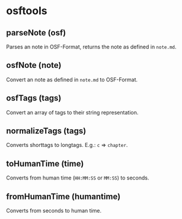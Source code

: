 # osftools

## parseNote (osf)
Parses an note in OSF-Format, returns the note as defined in `note.md`.

## osfNote (note)
Convert an note as defined in `note.md` to OSF-Format.

## osfTags (tags)
Convert an array of tags to their string representation.

## normalizeTags (tags)
Converts shorttags to longtags. E.g.: `c` => `chapter`.

## toHumanTime (time)
Converts from human time (`HH:MM:SS` or `MM:SS`) to seconds.

## fromHumanTime (humantime)
Converts from seconds to human time.
